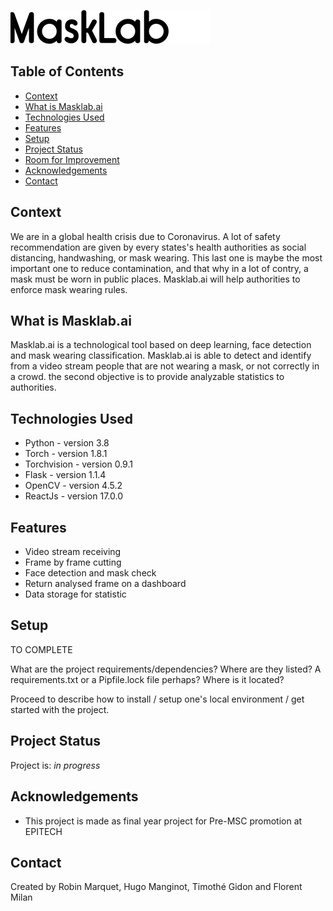 ![Masklab](./img/MaskLab.png)

## Table of Contents

- [Context](#context)
- [What is Masklab.ai](#what-is-masklab.ai)
- [Technologies Used](#technologies-used)
- [Features](#features)
- [Setup](#setup)
- [Project Status](#project-status)
- [Room for Improvement](#room-for-improvement)
- [Acknowledgements](#acknowledgements)
- [Contact](#contact)

## Context

We are in a global health crisis due to Coronavirus. A lot of safety recommendation are given by every states's health authorities as social distancing, handwashing, or mask wearing.
This last one is maybe the most important one to reduce contamination, and that why in a lot of contry, a mask must be worn in public places.
Masklab.ai will help authorities to enforce mask wearing rules.

## What is Masklab.ai

Masklab.ai is a technological tool based on deep learning, face detection and mask wearing classification.
Masklab.ai is able to detect and identify from a video stream people that are not wearing a mask, or not correctly in a crowd.
the second objective is to provide analyzable statistics to authorities.

## Technologies Used

- Python - version 3.8
- Torch - version 1.8.1
- Torchvision - version 0.9.1
- Flask - version 1.1.4
- OpenCV - version 4.5.2
- ReactJs - version 17.0.0

## Features

- Video stream receiving
- Frame by frame cutting
- Face detection and mask check
- Return analysed frame on a dashboard
- Data storage for statistic

## Setup

TO COMPLETE

What are the project requirements/dependencies? Where are they listed? A requirements.txt or a Pipfile.lock file perhaps? Where is it located?

Proceed to describe how to install / setup one's local environment / get started with the project.

## Project Status

Project is: _in progress_

## Acknowledgements

- This project is made as final year project for Pre-MSC promotion at EPITECH

## Contact

Created by Robin Marquet, Hugo Manginot, Timothé Gidon and Florent Milan
